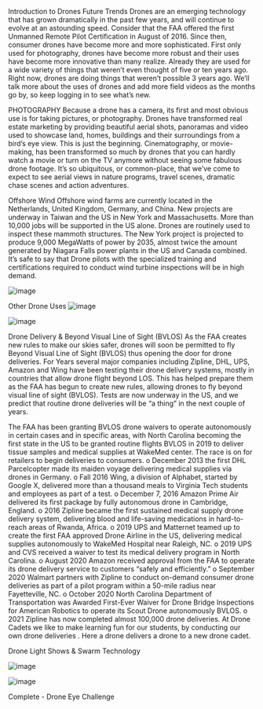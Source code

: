 Introduction to Drones
Future Trends
Drones are an emerging technology that has grown dramatically in the past few years, and will continue to evolve at an astounding speed. Consider that the FAA offered the first Unmanned Remote Pilot Certification in August of 2016. Since then, consumer drones have become more and more sophisticated. First only used for photography, drones have become more robust and their uses have become more innovative than many realize. Already they are used for a wide variety of things that weren’t even thought of five or ten years ago. 
Right now, drones are doing things that weren’t possible 3 years ago.
We’ll talk more about the uses of drones and add more field videos as the months go by, so keep logging in to see what’s new.

PHOTOGRAPHY
Because a drone has a camera, its first and most obvious use is for taking pictures, or photography. Drones have transformed real estate marketing by providing beautiful aerial shots, panoramas and video used to showcase land, homes, buildings and their surroundings from a bird’s eye view. This is just the beginning. Cinematography, or movie-making, has been transformed so much by drones that you can hardly watch a movie or turn on the TV anymore without seeing some fabulous drone footage. It’s so ubiquitous, or common-place, that we’ve come to expect to see aerial views in nature programs, travel scenes, dramatic chase scenes and action adventures. 
 
Offshore Wind
Offshore wind farms are currently located in the Netherlands, United Kingdom, Germany, and China. New projects are underway in Taiwan and the US in New York and Massachusetts. More than 10,000 jobs will be supported in the US alone. Drones are routinely used to inspect these mammoth structures. The New York project is projected to produce 9,000 MegaWatts of power by 2035, almost twice the amount generated by Niagara Falls power plants in the US and Canada combined. It’s safe to say that Drone pilots with the specialized training and certifications required to conduct wind turbine inspections will be in high demand. 
 
 ![image](https://github.com/ions29/cpp-reading-material/assets/127531384/75f98503-f87a-4f03-8229-e04edbbc9d0c)

Other Drone Uses
![image](https://github.com/ions29/cpp-reading-material/assets/127531384/7cb00ff0-b02c-42b7-b9d1-fd2ad35926e2)

![image](https://github.com/ions29/cpp-reading-material/assets/127531384/a9437ecc-59fa-4a3b-8071-14148b12881c)




Drone Delivery & Beyond Visual Line of Sight (BVLOS)
As the FAA creates new rules to make our skies safer, drones will soon be permitted to fly Beyond Visual Line of Sight (BVLOS) thus opening the door for drone deliveries. For Years several major companies including Zipline, DHL, UPS, Amazon and Wing have been testing their drone delivery systems, mostly in countries that allow drone flight beyond LOS. This has helped prepare them as the FAA has begun to create new rules, allowing drones to fly beyond visual line of sight (BVLOS). Tests are now underway in the US, and we predict that routine drone deliveries will be “a thing” in the next couple of years.

The FAA has been granting BVLOS drone waivers to operate autonomously in certain cases and in specific areas, with North Carolina becoming the first state in the US to be granted routine flights BVLOS in 2019 to deliver tissue samples and medical supplies at WakeMed center.
The race is on for retailers to begin deliveries to consumers.
o	December 2013 the first DHL Parcelcopter made its maiden voyage delivering medical supplies via drones in Germany.
o	Fall 2016 Wing, a division of Alphabet, started by Google X, delivered more than a thousand meals to Virginia Tech students and employees as part of a test. 
o	December 7, 2016 Amazon Prime Air delivered its first package by fully autonomous drone in Cambridge, England.
o	2016 Zipline became the first sustained medical supply drone delivery system, delivering blood and life-saving medications in hard-to-reach areas of Rwanda, Africa.
o	2019 UPS and Matternet teamed up to create the first FAA approved Drone Airline in the US, delivering medical supplies autonomously to WakeMed Hospital near Raleigh, NC.
o	2019 UPS and CVS received a waiver to test its medical delivery program in North Carolina.
o	August 2020 Amazon received approval from the FAA to operate its drone delivery service to customers “safely and efficiently.”
o	September 2020 Walmart partners with Zipline to conduct on-demand consumer drone deliveries as part of a pilot program within a 50-mile radius near Fayetteville, NC.
o	October 2020 North Carolina Department of Transportation was Awarded First-Ever Waiver for Drone Bridge Inspections for American Robotics to operate its Scout Drone autonomously BVLOS.
o	2021 Zipline has now completed almost 100,000 drone deliveries.
At Drone Cadets we like to make learning fun for our students, by conducting our own drone deliveries . Here a drone delivers a drone to a new drone cadet.


Drone Light Shows & Swarm Technology

![image](https://github.com/ions29/cpp-reading-material/assets/127531384/c64d5933-7db7-47bb-bda8-92e819f642ed)


 ![image](https://github.com/ions29/cpp-reading-material/assets/127531384/8fd6bd3b-a0b5-4fcb-b529-6ced4ea41f56)

 
Complete - Drone Eye Challenge


